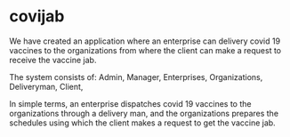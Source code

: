 # covijab

We have created an application where an enterprise can delivery covid 19 vaccines to the organizations from where the client can make a request to receive the vaccine jab.

The system consists of:
Admin,
Manager,
Enterprises,
Organizations,
Deliveryman,
Client,

In simple terms, an enterprise dispatches covid 19 vaccines to the organizations through a delivery man, and the organizations prepares the schedules using which the client makes a request to get the vaccine jab.
